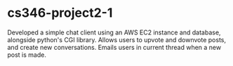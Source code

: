# cs346-project2-1
Developed a simple chat client using an AWS EC2 instance and database, alongside python's CGI library.
Allows users to upvote and downvote posts, and create new conversations. 
Emails users in current thread when a new post is made.
